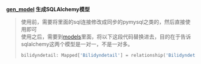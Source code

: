 **[gen_model](gen_model.py) 生成SQLAlchemy模型**
>
> 使用前，需要将里面的sql连接修改成同步的pymysql之类的，然后直接使用即可 \
> 使用之后，需要到[models](models.py)里面，将以下这段代码替换进去，目的在于告诉sqlalchemy这两个模型是一对一，不是一对多。
> ```python
> bilidyndetail: Mapped['Bilidyndetail'] = relationship('Bilidyndetail', uselist=True, back_populates='lot')```

